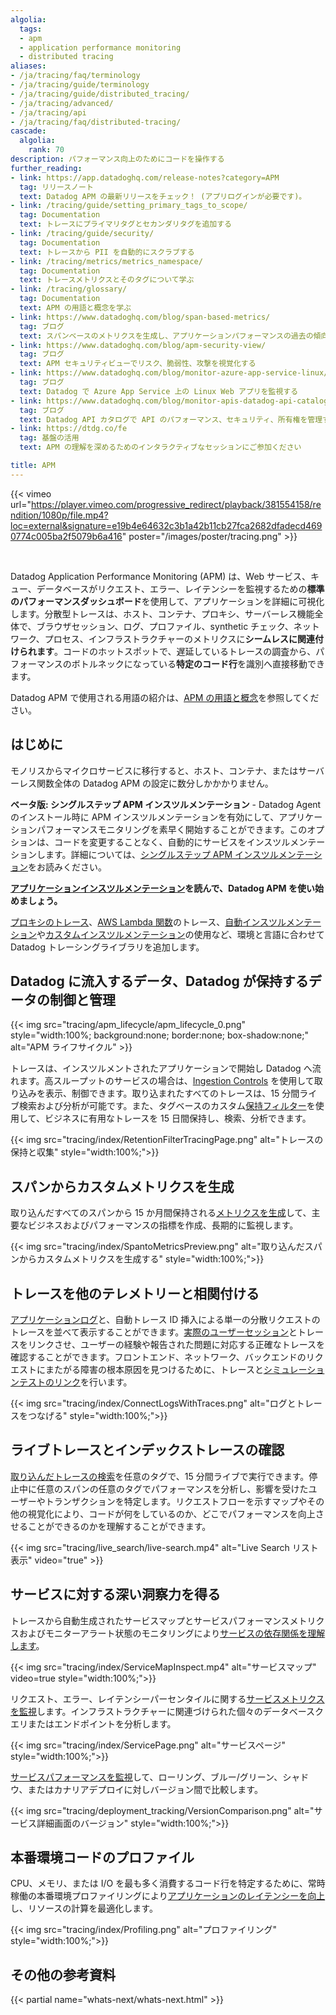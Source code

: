 ```yaml
---
algolia:
  tags:
  - apm
  - application performance monitoring
  - distributed tracing
aliases:
- /ja/tracing/faq/terminology
- /ja/tracing/guide/terminology
- /ja/tracing/guide/distributed_tracing/
- /ja/tracing/advanced/
- /ja/tracing/api
- /ja/tracing/faq/distributed-tracing/
cascade:
  algolia:
    rank: 70
description: パフォーマンス向上のためにコードを操作する
further_reading:
- link: https://app.datadoghq.com/release-notes?category=APM
  tag: リリースノート
  text: Datadog APM の最新リリースをチェック！ (アプリログインが必要です)。
- link: /tracing/guide/setting_primary_tags_to_scope/
  tag: Documentation
  text: トレースにプライマリタグとセカンダリタグを追加する
- link: /tracing/guide/security/
  tag: Documentation
  text: トレースから PII を自動的にスクラブする
- link: /tracing/metrics/metrics_namespace/
  tag: Documentation
  text: トレースメトリクスとそのタグについて学ぶ
- link: /tracing/glossary/
  tag: Documentation
  text: APM の用語と概念を学ぶ
- link: https://www.datadoghq.com/blog/span-based-metrics/
  tag: ブログ
  text: スパンベースのメトリクスを生成し、アプリケーションパフォーマンスの過去の傾向を追跡
- link: https://www.datadoghq.com/blog/apm-security-view/
  tag: ブログ
  text: APM セキュリティビューでリスク、脆弱性、攻撃を視覚化する
- link: https://www.datadoghq.com/blog/monitor-azure-app-service-linux/
  tag: ブログ
  text: Datadog で Azure App Service 上の Linux Web アプリを監視する
- link: https://www.datadoghq.com/blog/monitor-apis-datadog-api-catalog/
  tag: ブログ
  text: Datadog API カタログで API のパフォーマンス、セキュリティ、所有権を管理する
- link: https://dtdg.co/fe
  tag: 基盤の活用
  text: APM の理解を深めるためのインタラクティブなセッションにご参加ください

title: APM
---
```


{{< vimeo url="https://player.vimeo.com/progressive_redirect/playback/381554158/rendition/1080p/file.mp4?loc=external&signature=e19b4e64632c3b1a42b11cb27fca2682dfadecd4690774c005ba2f5079b6a416" poster="/images/poster/tracing.png" >}}

</br>

Datadog Application Performance Monitoring (APM) は、Web サービス、キュー、データベースがリクエスト、エラー、レイテンシーを監視するための**標準のパフォーマンスダッシュボード**を使用して、アプリケーションを詳細に可視化します。分散型トレースは、ホスト、コンテナ、プロキシ、サーバーレス機能全体で、ブラウザセッション、ログ、プロファイル、synthetic チェック、ネットワーク、プロセス、インフラストラクチャーのメトリクスに**シームレスに関連付けられます**。コードのホットスポットで、遅延しているトレースの調査から、パフォーマンスのボトルネックになっている**特定のコード行**を識別へ直接移動できます。

Datadog APM で使用される用語の紹介は、[APM の用語と概念][1]を参照してください。

## はじめに

モノリスからマイクロサービスに移行すると、ホスト、コンテナ、またはサーバーレス関数全体の Datadog APM の設定に数分しかかかりません。

<div class="alert alert-info">
<strong>ベータ版: シングルステップ APM インスツルメンテーション</strong> - Datadog Agent のインストール時に APM インスツルメンテーションを有効にして、アプリケーションパフォーマンスモニタリングを素早く開始することができます。このオプションは、コードを変更することなく、自動的にサービスをインスツルメンテーションします。詳細については、<a href="/tracing/trace_collection/single-step-apm">シングルステップ APM インスツルメンテーション</a>をお読みください。
</div>

**[アプリケーションインスツルメンテーション][2]を読んで、Datadog APM を使い始めましょう。**

[プロキシのトレース][3]、[AWS Lambda 関数][4]のトレース、[自動インスツルメンテーション][17]や[カスタムインスツルメンテーション][18]の使用など、環境と言語に合わせて Datadog トレーシングライブラリを追加します。

## Datadog に流入するデータ、Datadog が保持するデータの制御と管理

{{< img src="tracing/apm_lifecycle/apm_lifecycle_0.png" style="width:100%; background:none; border:none; box-shadow:none;" alt="APM ライフサイクル" >}}

トレースは、インスツルメントされたアプリケーションで開始し Datadog へ流れます。高スループットのサービスの場合は、[Ingestion Controls][1] を使用して取り込みを表示、制御できます。取り込まれたすべてのトレースは、15 分間ライブ検索および分析が可能です。また、タグベースのカスタム[保持フィルター][7]を使用して、ビジネスに有用なトレースを 15 日間保持し、検索、分析できます。

{{< img src="tracing/index/RetentionFilterTracingPage.png" alt="トレースの保持と収集" style="width:100%;">}}

## スパンからカスタムメトリクスを生成

取り込んだすべてのスパンから 15 か月間保持される[メトリクスを生成][8]して、主要なビジネスおよびパフォーマンスの指標を作成、長期的に監視します。

{{< img src="tracing/index/SpantoMetricsPreview.png" alt="取り込んだスパンからカスタムメトリクスを生成する" style="width:100%;">}}

## トレースを他のテレメトリーと相関付ける

[アプリケーションログ][9]と、自動トレース ID 挿入による単一の分散リクエストのトレースを並べて表示することができます。[実際のユーザーセッション][10]とトレースをリンクさせ、ユーザーの経験や報告された問題に対応する正確なトレースを確認することができます。フロントエンド、ネットワーク、バックエンドのリクエストにまたがる障害の根本原因を見つけるために、トレースと[シミュレーションテストのリンク][11]を行います。

{{< img src="tracing/index/ConnectLogsWithTraces.png" alt="ログとトレースをつなげる" style="width:100%;">}}

## ライブトレースとインデックストレースの確認

[取り込んだトレースの検索][12]を任意のタグで、15 分間ライブで実行できます。停止中に任意のスパンの任意のタグでパフォーマンスを分析し、影響を受けたユーザーやトランザクションを特定します。リクエストフローを示すマップやその他の視覚化により、コードが何をしているのか、どこでパフォーマンスを向上させることができるのかを理解することができます。

{{< img src="tracing/live_search/live-search.mp4" alt="Live Search リスト表示" video="true" >}}

## サービスに対する深い洞察力を得る

トレースから自動生成されたサービスマップとサービスパフォーマンスメトリクスおよびモニターアラート状態のモニタリングにより[サービスの依存関係を理解します][13]。

{{< img src="tracing/index/ServiceMapInspect.mp4" alt="サービスマップ" video=true style="width:100%;">}}

リクエスト、エラー、レイテンシーパーセンタイルに関する[サービスメトリクスを監視][14]します。インフラストラクチャーに関連づけられた個々のデータベースクエリまたはエンドポイントを分析します。

{{< img src="tracing/index/ServicePage.png" alt="サービスページ" style="width:100%;">}}

[サービスパフォーマンスを監視][15]して、ローリング、ブルー/グリーン、シャドウ、またはカナリアデプロイに対しバージョン間で比較します。

{{< img src="tracing/deployment_tracking/VersionComparison.png" alt="サービス詳細画面のバージョン" style="width:100%;">}}

## 本番環境コードのプロファイル

CPU、メモリ、または I/O を最も多く消費するコード行を特定するために、常時稼働の本番環境プロファイリングにより[アプリケーションのレイテンシーを向上][16]し、リソースの計算を最適化します。

{{< img src="tracing/index/Profiling.png" alt="プロファイリング" style="width:100%;">}}


## その他の参考資料

{{< partial name="whats-next/whats-next.html" >}}

[1]: /ja/tracing/glossary/
[2]: /ja/tracing/trace_collection/
[3]: /ja/tracing/trace_collection/proxy_setup/
[4]: /ja/serverless/distributed_tracing
[5]: /ja/tracing/trace_collection/otel_instrumentation/
[6]: /ja/tracing/trace_pipeline/ingestion_controls/
[7]: /ja/tracing/trace_pipeline/trace_retention/#retention-filters
[8]: /ja/tracing/trace_pipeline/generate_metrics/
[9]: /ja/tracing/other_telemetry/connect_logs_and_traces/
[10]: /ja/real_user_monitoring/connect_rum_and_traces
[11]: /ja/synthetics/apm/
[12]: /ja/tracing/trace_explorer/#live-search-for-15-minutes
[13]: /ja/tracing/services/services_map/
[14]: /ja/tracing/services/service_page/
[15]: /ja/tracing/services/deployment_tracking/
[16]: /ja/profiler/
[17]: /ja/tracing/trace_collection/automatic_instrumentation/
[18]: /ja/tracing/trace_collection/custom_instrumentation/
